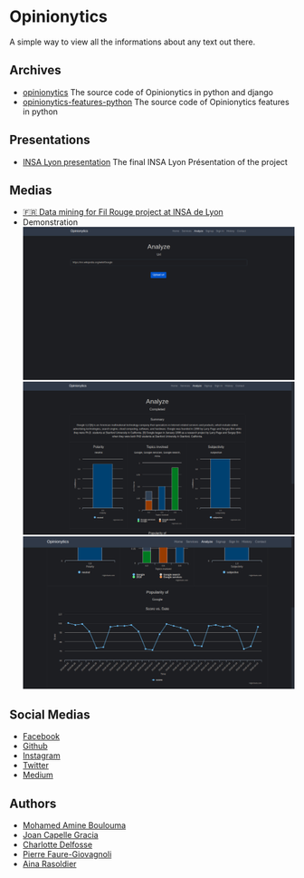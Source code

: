 # Opinionytics

A simple way to view all the informations about any text out there.

## Archives

- [opinionytics](https://opinionytics.github.io/opinionytics/)
  The source code of Opinionytics in python and django
- [opinionytics-features-python](https://opinionytics.github.io/opinionytics-features-python/)
  The source code of Opinionytics features in python

## Presentations

- [INSA Lyon presentation](https://docs.google.com/presentation/d/1p7rV2VEuNNqn2OLQXVQ2OayprqMVt8jHkSe-yQvMwrM/edit?usp=sharing)
  The final INSA Lyon Présentation of the project

## Medias

- [🇫🇷 Data mining for Fil Rouge project at INSA de Lyon](https://www.youtube.com/watch?v=e_a-t3BJk8I&t=20s)
- Demonstration
  ![Url analyze page](./assets/demo/Demo1.png)
  ![Result page 1](./assets/demo/Demo2.png)
  ![Result page 2](./assets/demo/Demo3.png)

## Social Medias

- [Facebook](https://www.facebook.com/opinionytics)
- [Github](https://www.github.com/opinionytics)
- [Instagram](https://www.instagram.com/opinionytics)
- [Twitter](https://www.twitter.com/opinionytics)
- [Medium](https://www.medium.com/@opinionytics)

## Authors

- [Mohamed Amine Boulouma](https://github.com/aminemboulouma)
- [Joan Capelle Gracia](https://github.com/zas97)
- [Charlotte Delfosse](https://github.com/cdel2)
- [Pierre Faure-Giovagnoli](https://github.com/PierreFG)
- [Aina Rasoldier](https://github.com/ainar)
